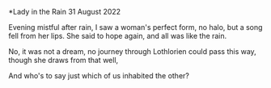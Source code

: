 *Lady in the Rain
31 August 2022

Evening mistful after rain,
I saw a woman's perfect form,
no halo, but a song fell from her lips.
She said to hope again,
and all was like the rain.

No, it was not a dream,
no journey through Lothlorien
could pass this way,
though she draws from that well,

And who's to say just which
of us inhabited the other?  